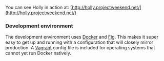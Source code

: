 You can see Holly in action at: [http://holly.projectweekend.net/](http://holly.projectweekend.net/)


### Development environment

The development environment uses [Docker](http://www.docker.com/) and [Fig](http://orchardup.github.io/fig/). This makes it super easy to get up and running with a configuration that will closely mirror production. A [Vagrant](http://www.vagrantup.com/) config file is included for operating systems that cannot yet run Docker natively.
